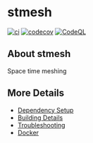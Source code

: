 # stmesh

[![ci](https://github.com/JeWe37/stmesh/actions/workflows/ci.yml/badge.svg)](https://github.com/JeWe37/stmesh/actions/workflows/ci.yml)
[![codecov](https://codecov.io/gh/JeWe37/stmesh/branch/main/graph/badge.svg)](https://codecov.io/gh/JeWe37/stmesh)
[![CodeQL](https://github.com/JeWe37/stmesh/actions/workflows/codeql-analysis.yml/badge.svg)](https://github.com/JeWe37/stmesh/actions/workflows/codeql-analysis.yml)

## About stmesh
Space time meshing


## More Details

 * [Dependency Setup](README_dependencies.md)
 * [Building Details](README_building.md)
 * [Troubleshooting](README_troubleshooting.md)
 * [Docker](README_docker.md)
